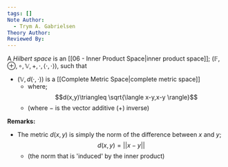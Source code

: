 ```yaml
---
tags: []
Note Author:
  - Trym A. Gabrielsen
Theory Author: 
Reviewed By:
---
```

A *Hilbert space* is an [[06 - Inner Product Space|inner product space]]; $(\mathbb{F},\oplus,\circ,\mathbb{V},+,\cdot,\langle\cdot,\cdot\rangle)$, such that
- $(\mathbb{V},d(\cdot,\cdot))$ is a [[Complete Metric Space|complete metric space]]
	- where; $$d(x,y)\triangleq \sqrt{\langle x-y,x-y \rangle}$$
	- (where $-$ is the vector additive ($+$) inverse)


**Remarks:**
- The metric $d(x,y)$ is simply the norm of the difference between $x$ and $y$; $$d(x,y) = ||x-y||$$
	- (the norm that is 'induced' by the inner product)
